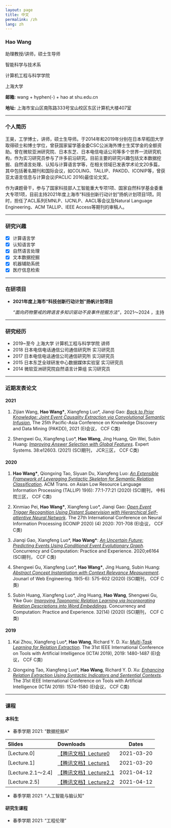 ```yaml
---
layout: page
title: 中文
permalink: /zh
lang: zh
---
```


### Hao Wang

助理教授/讲师，硕士生导师

智能科学与技术系

计算机工程与科学学院

上海大学

**邮箱:** wang + hyphen(-) + hao at shu.edu.cn

**地址:** 上海市宝山区南陈路333号宝山校区东区计算机大楼407室

---

### 个人简历

王昊，工学博士，讲师，硕士生导师。于2014年和2019年分别在日本早稻田大学取得硕士和博士学位，曾获国家留学基金委CSC公派海外博士生奖学金的全额资助。曾在微软亚洲研究院、日本东芝、日本电信电话公司等多个世界一流研究机构，作为实习研究员参与了许多前沿研究。目前主要的研究兴趣包括文本数据挖掘、自然语言处理、认知与计算语言学等，在相关领域已发表学术论文20多篇，其中包括著名期刊和国际会议，如COLING、TALLIP、PAKDD、ICONIP等，曾获亚太语言信息与计算会议(PACLIC 2016)最佳论文奖。

作为课题骨干，参与了国家科技部人工智能重大专项1项、国家自然科学基金委重大专项1项，目前主持2021年度上海市“科技创新行动计划”扬帆计划项目1项。同时，担任了ACL系列EMNLP、IJCNLP、AACL等会议及Natural Language Engineering、ACM TALLIP、IEEE Access等期刊的审稿人。

---

### 研究兴趣
- [x] 计算语言学
- [x] 认知语言学
- [x] 自然语言处理
- [x] 文本数据挖掘
- [x] 机器辅助系统
- [x] 医疗信息检索

---


### 在研项目
- **2021年度上海市“科技创新行动计划”扬帆计划项目** 
  
    *“面向药物警戒的跨语言多知识驱动不良事件挖掘方法”*，2021～2024 ，主持

---


### 研究经历
  -  2019~至今 上海大学 计算机工程与科学学院  讲师 
  -  2018     日本电信电话通信公司通信研究所 实习研究员 
  -  2017     日本电信电话通信公司通信研究所 实习研究员 
  -  2015     日本东芝全球研发中心数据媒体实验室 实习研究员 
  -  2014     微软亚洲研究院自然语言计算组 实习研究员 

---

### 近期发表论文
#### 2021

1. Zijian Wang, **Hao Wang\***, Xiangfeng Luo\*, Jianqi Gao: *[Back to Prior Knowledge: Joint Event Causality Extraction via Convolutional Semantic Infusion](https://arxiv.org/abs/2102.09923)*, The 25th Pacific-Asia Conference on Knowledge Discovery and Data Mining (PAKDD), 2021 (EI会议， CCF C类) 

2. Shengwei Gu, Xiangfeng Luo\*, **Hao Wang**, Jing Huang, Qin Wei, Subin Huang:  *[Improving Answer Selection with Global Features](https://onlinelibrary.wiley.com/doi/epdf/10.1111/exsy.12603)*. Expert Systems. 38:e12603. (2021) (SCI期刊， JCR三区， CCF C类) 


#### 2020

1. **Hao Wang\***, Qiongxing Tao, Siyuan Du, Xiangfeng Luo: *[An Extensible Framework of Leveraging Syntactic Skeleton for Semantic Relation Classification](https://dl.acm.org/doi/10.1145/3402885)*. ACM Trans. on Asian Low Resource Language Information Processing (TALLIP) 19(6): 77:1-77:21 (2020) (SCI期刊， 中科院三区， CCF C类)

2. Xinmiao Pei, **Hao Wang\***, Xiangfeng Luo\*, Jianqi Gao: *[Open Event Trigger Recognition Using Distant Supervision with Hierarchical Self-attentive Neural Network](https://link.springer.com/book/10.1007/978-3-030-63820-7)*. The 27th International Conference on Neural Information Processing (ICONIP 2020) (4) 2020: 701-708 (EI会议， CCF C类)

3. Jianqi Gao, Xiangfeng Luo\*, **Hao Wang\***: *[An Uncertain Future: Predicting Events Using Conditional Event Evolutionary Graph](https://onlinelibrary.wiley.com/doi/epdf/10.1002/cpe.6104)*. Concurrency and Computation: Practice and Experience. 2020;e6164 (SCI期刊， CCF C类)

4. Shengwei Gu, Xiangfeng Luo\*, **Hao Wang\***, Jing Huang, Subin Huang: *[Abstract Concept Instantiation with Context Relevance Measurement](https://journals.riverpublishers.com/index.php/JWE/article/view/768)*. Jounarl of Web Engineering. 19(5-6): 575-602 (2020) (SCI期刊， CCF C类)

5. Subin Huang, Xiangfeng Luo\*, Jing Huang, **Hao Wang**, Shengwei Gu, Yike Guo: *[Improving Taxonomic Relation Learning via Incorporating Relation Descriptions into Word Embeddings](https://onlinelibrary.wiley.com/doi/abs/10.1002/cpe.5696)*. Concurrency and Computation: Practice and Experience. 32(14) (2020) (SCI期刊， CCF C类)

#### 2019 

1. Kai Zhou, Xiangfeng Luo\*, **Hao Wang**, Richard Y. D. Xu: *[Multi-Task Learning for Relation Extraction](http://ieeexplore.ieee.org/xpls/abs_all.jsp?arnumber=8995371)*. The 31st IEEE International Conference on Tools with Artificial Intelligence (ICTAI 2019), 2019: 1480-1487  (EI会议， CCF C类)

2. Qiongxing Tao, Xiangfeng Luo\*, **Hao Wang**, Richard Y. D. Xu: *[Enhancing Relation Extraction Using Syntactic Indicators and Sentential Contexts](https://arxiv.org/pdf/1912.01858)*. The 31st IEEE International Conference on Tools with Artificial Intelligence (ICTAI 2019): 1574-1580 (EI会议， CCF C类)


---
### 课程
#### 本科生

- 春季学期 2021: “数据挖掘A” 
  
| Slides        | Downloads   |  Dates  |
| :--------  | :-----  | :----:  |
| [Lecture.0] | [【腾讯文档】Lecture0]  |2021-03-20|
| [Lecture.1] | [【腾讯文档】Lecture1]    |2021-03-20|
| [Lecture.2.1～2.4] | [【腾讯文档】Lecture2.1]    |2021-04-12|
| [Lecture.2.5] | [【腾讯文档】Lecture2.2]  |2021-04-12|

- 春季学期 2021: “人工智能与脑认知” 

#### 研究生课程

- 春季学期 2021: “工程伦理”



[【腾讯文档】Lecture0]: https://docs.qq.com/pdf/DY29iWkF1TlJyUmdJ
[【腾讯文档】Lecture1]: https://docs.qq.com/pdf/DY3NGYWVJeVFQSmd2
[【腾讯文档】Lecture2.1]: https://docs.qq.com/pdf/DY3pKZ3hjZ1hqR2Jp
[【腾讯文档】Lecture2.2]: https://docs.qq.com/pdf/DY3dKcUVxd0FnRHVJ



 
